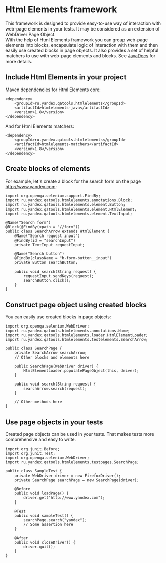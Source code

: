 Html Elements framework
=======================

This framework is designed to provide easy-to-use way of interaction with web-page elements in your tests. It may be 
considered as an extension of WebDriver Page Object.<br/>
With the help of Html Elements framework you can group web-page elements into blocks, encapsulate logic of interaction with them 
and then easily use created blocks in page objects. It also provides a set of helpful matchers to use with web-page elements 
and blocks. See <a href="https://oss.sonatype.org/service/local/repositories/releases/archive/ru/yandex/qatools/htmlelements/htmlelements/1.8/htmlelements-1.8-javadoc.jar/!/index.html">JavaDocs</a> 
for more details.

Include Html Elements in your project
-------------------------------------
Maven dependencies for Html Elements core:

    <dependency>
        <groupId>ru.yandex.qatools.htmlelements</groupId>
        <artifactId>htmlelements-java</artifactId>
        <version>1.8</version>
    </dependency>

And for Html Elements matchers:

    <dependency>
        <groupId>ru.yandex.qatools.htmlelements</groupId>
        <artifactId>htmlelements-matchers</artifactId>
        <version>1.8</version>
    </dependency>

Create blocks of elements
-------------------------
For example, let's create a block for the search form on the page http://www.yandex.com:

    import org.openqa.selenium.support.FindBy;
    import ru.yandex.qatools.htmlelements.annotations.Block;
    import ru.yandex.qatools.htmlelements.element.Button;
    import ru.yandex.qatools.htmlelements.element.HtmlElement;
    import ru.yandex.qatools.htmlelements.element.TextInput;

    @Name("Search form")
    @Block(@FindBy(xpath = "//form"))
    public class SearchArrow extends HtmlElement {
        @Name("Search request input")
        @FindBy(id = "searchInput")
        private TextInput requestInput;

        @Name("Search button")
        @FindBy(className = "b-form-button__input")
        private Button searchButton;

        public void search(String request) {
            requestInput.sendKeys(request);
            searchButton.click();
        }
    }

Construct page object using created blocks
------------------------------------------
You can easily use created blocks in page objects:

    import org.openqa.selenium.WebDriver;
    import ru.yandex.qatools.htmlelements.annotations.Name;
    import ru.yandex.qatools.htmlelements.loader.HtmlElementLoader;
    import ru.yandex.qatools.htmlelements.testelements.SearchArrow;

    public class SearchPage {
        private SearchArrow searchArrow;
        // Other blocks and elements here

        public SearchPage(WebDriver driver) {
            HtmlElementLoader.populatePageObject(this, driver);
        }

        public void search(String request) {
            searchArrow.search(request);
        }

        // Other methods here
    }

Use page objects in your tests
------------------------------
Created page objects can be used in your tests. That makes tests more comprehensive and easy to write.

    import org.junit.Before;
    import org.junit.Test;
    import org.openqa.selenium.WebDriver;
    import ru.yandex.qatools.htmlelements.testpages.SearchPage;
        
    public class SampleTest {
        private WebDriver driver = new FirefoxDriver();
        private SearchPage searchPage = new SearchPage(driver);
    
        @Before
        public void loadPage() {
            driver.get("http://www.yandex.com");
        }
    
        @Test
        public void sampleTest() {
            searchPage.search("yandex");
            // Some assertion here
        }

        @After
        public void closeDriver() {
            driver.quit();
        }
    }
